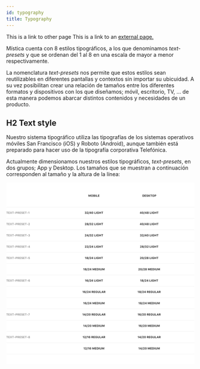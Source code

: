 ```yaml
---
id: typography
title: Typography
---
```


This is a link to other page This is a link to an [external page.](http://www.example.com/)

Mística cuenta con 8 estilos tipográficos, a los que denominamos _text-presets_ y que se ordenan del 1 al 8 en una escala de mayor a menor respectivamente.

La nomenclatura _text-presets_ nos permite que estos estilos sean reutilizables en diferentes pantallas y contextos sin importar su ubicuidad. A su vez posibilitan crear una relación de tamaños entre los diferentes formatos y dispositivos con los que diseñamos; móvil, escritorio, TV, … de esta manera podemos abarcar distintos contenidos y necesidades de un producto.


## H2 Text style

Nuestro sistema tipográfico utiliza las tipografías de los sistemas operativos móviles San Francisco (iOS) y Roboto (Android), aunque también está preparado para hacer uso de la tipografía corporativa Telefónica.   

Actualmente dimensionamos nuestros estilos tipográficos, _text-presets_, en dos grupos; App y Desktop. Los tamaños que se muestran a continuación corresponden al tamaño y la altura de la línea:


<!-- 
|                   |      App      |    Desktop    |
| :---------------- | :-----------: | :-----------: |
| **text-preset-1** |  32/40 Light  |  40/48 Light  |
| **text-preset-2** |  28/32 Light  |  40/48 Light  |
| **text-preset-3** |  24/32 Light  |  32/40 Light  |
| **text-preset-4** |  22/24 Light  |  28/32 Light  |
| **text-preset-5** |  18/24 Light  |  20/28 Light  |
|                   | 18/24 Medium  | 20/28 Medium  |
| **text-preset-6** |  16/24 Light  |  18/24 Light  |
|                   | 16/24 Regular | 18/24 Regular |
|                   | 16/24 Medium  | 18/24 Medium  |
| **text-preset-7** | 14/20 Regular | 16/24 Regular |
|                   | 14/20 Medium  | 16/24 Medium  |
| **text-preset-8** | 12/16 Regular | 14/20 Regular |
|                   | 12/16 Medium  | 14/20 Medium  |
 -->


![](../img/equivalenceTypographyTable.png)